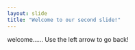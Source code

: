 ```yaml
---
layout: slide
title: "Welcome to our second slide!"
---
```

welcome......
Use the left arrow to go back!
